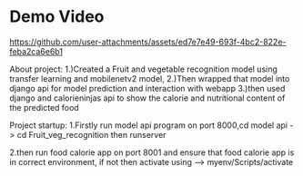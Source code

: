 # Demo Video

https://github.com/user-attachments/assets/ed7e7e49-693f-4bc2-822e-feba2ca6e6b1


About project:
1.)Created a Fruit and vegetable recognition model using transfer learning and mobilenetv2 model, 
2.)Then wrapped that model into django api for model prediction and interaction with webapp
3.)then used django and calorieninjas api to show the calorie and nutritional content of the predicted food


Project startup:
1.Firstly run model api program on port 8000,cd model api -> cd Fruit_veg_recognition then runserver

2.then run food calorie app on port 8001 and ensure that food calorie app is in correct environment, if not then activate using --> myenv/Scripts/activate
